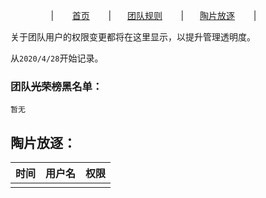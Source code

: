 ㅤㅤㅤㅤㅤ|  ㅤㅤ[首页](https://wjq1234567.github.io/AKIOI_team/)  ㅤㅤ|ㅤㅤ[团队规则](https://wjq1234567.github.io/AKIOI_team-rule/)  ㅤㅤ|ㅤㅤ[陶片放逐](https://wjq1234567.github.io/AKIOI_team-tpfz/)  ㅤㅤ|

关于团队用户的权限变更都将在这里显示，以提升管理透明度。

从`2020/4/28`开始记录。

### 团队~~光荣榜~~黑名单：
```
暂无
```
## 陶片放逐：

|时间|用户名|权限|
|:--:|:--:|:--:|
| | |
